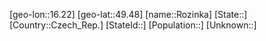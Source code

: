 ﻿---
location: [49.48,16.22]
mapzoom: [7,12] 
mapmarker: city 
type: City
tags:
- geo/City


SpocWebEntityId: 33813
isDeleted: false
confidential: public

---
[geo-lon::16.22]
[geo-lat::49.48]
[name::Rozinka]
[State::]
[Country::Czech_Rep.]
[StateId::]
[Population::]
[Unknown::]

